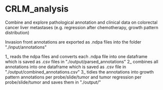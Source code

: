 # CRLM_analysis
Combine and explore pathological annotation and clinical data on colorectal cancer liver metastases (e.g. regression after chemotherapy, growth pattern distribution)

Invasion front annotations are exported as .ndpa files into the folder "./input/annotations"

1_ reads the ndpa files and converts each .ndpa file into one dataframe which is saved as .csv files in "./output/parsed_annotations"
2_ combines all annotations into one dataframe which is saved as .csv file in "./output/combined_annotations.csv"
3_ tidies the annotations into growth pattern annotations per probe/slide/tumor and tumor regression per probe/slide/tumor and saves them in "./output/"
